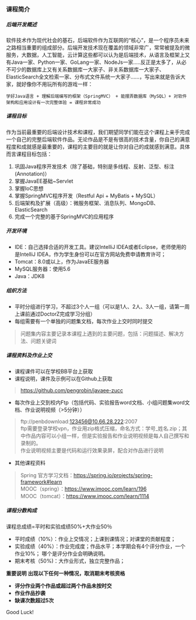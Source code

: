 ### 课程简介
##### 后端开发概述
软件技术作为现代社会的基石，后端软件作为互联网的“核心”，是一个程序员未来之路相当重要的组成部分。后端开发技术现在覆盖的领域非常广，常常被提及的微服务，大数据，人工智能，云计算这些都可以认为是后端技术，从语言及框架上又有Java一家、Python一家、GoLang一家、NodeJs一家.....反正是太多了，从必不可少的数据库上又有关系数据库一大家子、非关系数据库一大家子、ElasticSearch全文检索一家、分布式文件系统一大家子......，写出来就是告诉大家，就好像你不用玩所有的游戏一样：    

```
学好Java语言 + 理解后端编写的框架（SpringMVC） + 能摆弄数据库（MySQL）+ 对软件架构和应用设计有一次完整体验 = 课程非常成功
```

##### 课程目标
作为当前最重要的后端设计技术和课程，我们期望同学们能在这个课程上亲手完成一个自己的完整后端软件作品。无论作品是不是有很高的技术含量，你自己的满意程度和成就感是最重要的，课程的主要目的就是让你对自己的成就感到满意。具体而言课程目标包括：  
1. 巩固Java程序开发技术（除了基础，特别是多线程、反射、泛型、标注(Annotation)） 
1. 掌握JavaEE基础~Servlet
1. 掌握IoC思想
1. 掌握SpringMVC程序开发（Restful Api + MyBatis + MySQL）
1. 后端架构及扩展（高级）：微服务框架、消息队列、MongoDB、ElasticSearch
1. 完成一个完整的基于SpringMVC的应用程序


##### 开发环境  
- IDE：自己选择合适的开发工具。建议IntelliJ IDEA或者Eclipse，老师使用的是IntelliJ IDEA，作为学生身份可以在官方网站免费申请教育许可；
- Tomcat：8.0或以上，作为JavaEE服务器  
- MySQL服务器：使用5.6  
- Java：JDK8  

##### 组织方法
- 平时分组进行学习，不超过3个人一组（可以是1人、2人、3人一组，请第一周上课前通过DoctorZ完成学习分组） 
- 每组需要有一个单独的问题集文档，每次作业上交时同时提交    
> 问题集内容主要记录本课程上遇到的主要问题，包括：问题描述、解决方法、问题关键词



##### 课程资料及作业上交
- 课程课件可以在学校BB平台上获取
- 课程说明，课件及示例可以在Github上获取
> https://github.com/pengrobin/javaee-zucc  

- 每次作业上交到校内Ftp（包括代码、实验报告word文档、小组问题集word文档、作业说明视频（>5分钟））
> ftp://penbdownload:123456@10.66.28.222:2007   
> ftp需要登录学校vpn，作业用zip格式压缩，命名方式：学号_姓名.zip；其中作品内容可以小组一样，但是实验报告和作业说明视频是每人自己撰写和录制的。  
> 作业说明视频主要是代码和运行效果录屏，配合对作品进行说明  

- 其他课程资料  
> Spring 官方学习文档：https://spring.io/projects/spring-framework#learn    
> MOOC（spring）：https://www.imooc.com/learn/196     
> MOOC（tomcat）：https://www.imooc.com/learn/1114    

##### 课程分数构成
课程总成绩=平时和实验成绩50%+大作业50％ 
- 平时成绩（10%）：作业上交情况；上课到课情况；对课堂的贡献程度； 
- 实验成绩（40%）：作业完成度；作品水平；本学期会有4个评分作业，一个作业10%； 哪个是评分作业会明确说明。
- 期末考核（50%)：大作业形式，独立完整作品；    

**重要说明**
**出现以下任何一种情况，取消期末考核资格**
- **评分作业两个作品或超过两个作品未按时交**    
- **作业作品抄袭**  
- **缺课次数超过5次**   


Good Luck! 

